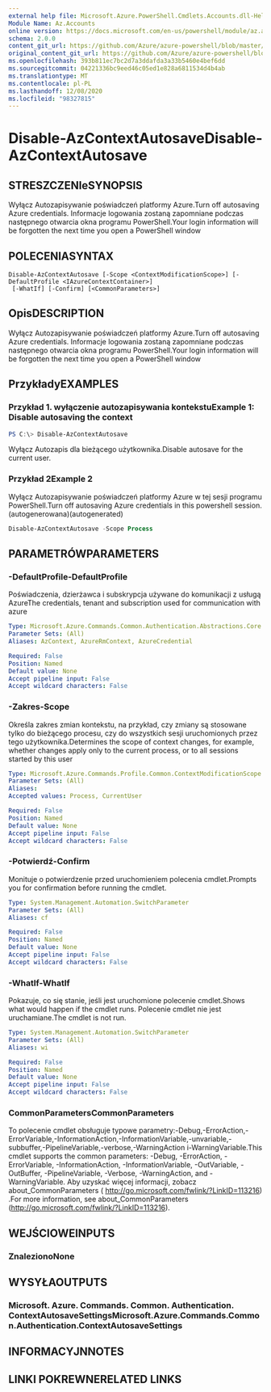 ```yaml
---
external help file: Microsoft.Azure.PowerShell.Cmdlets.Accounts.dll-Help.xml
Module Name: Az.Accounts
online version: https://docs.microsoft.com/en-us/powershell/module/az.accounts/disable-azcontextautosave
schema: 2.0.0
content_git_url: https://github.com/Azure/azure-powershell/blob/master/src/Accounts/Accounts/help/Disable-AzContextAutosave.md
original_content_git_url: https://github.com/Azure/azure-powershell/blob/master/src/Accounts/Accounts/help/Disable-AzContextAutosave.md
ms.openlocfilehash: 393b811ec7bc2d7a3ddafda3a33b5460e4bef6dd
ms.sourcegitcommit: 04221336bc9eed46c05ed1e828a6811534d4b4ab
ms.translationtype: MT
ms.contentlocale: pl-PL
ms.lasthandoff: 12/08/2020
ms.locfileid: "98327815"
---
```

# <span data-ttu-id="24dc0-101">Disable-AzContextAutosave</span><span class="sxs-lookup"><span data-stu-id="24dc0-101">Disable-AzContextAutosave</span></span>

## <span data-ttu-id="24dc0-102">STRESZCZENIe</span><span class="sxs-lookup"><span data-stu-id="24dc0-102">SYNOPSIS</span></span>
<span data-ttu-id="24dc0-103">Wyłącz Autozapisywanie poświadczeń platformy Azure.</span><span class="sxs-lookup"><span data-stu-id="24dc0-103">Turn off autosaving Azure credentials.</span></span>  <span data-ttu-id="24dc0-104">Informacje logowania zostaną zapomniane podczas następnego otwarcia okna programu PowerShell.</span><span class="sxs-lookup"><span data-stu-id="24dc0-104">Your login information will be forgotten the next time you open a PowerShell window</span></span>

## <span data-ttu-id="24dc0-105">POLECENIA</span><span class="sxs-lookup"><span data-stu-id="24dc0-105">SYNTAX</span></span>

```
Disable-AzContextAutosave [-Scope <ContextModificationScope>] [-DefaultProfile <IAzureContextContainer>]
 [-WhatIf] [-Confirm] [<CommonParameters>]
```

## <span data-ttu-id="24dc0-106">Opis</span><span class="sxs-lookup"><span data-stu-id="24dc0-106">DESCRIPTION</span></span>
<span data-ttu-id="24dc0-107">Wyłącz Autozapisywanie poświadczeń platformy Azure.</span><span class="sxs-lookup"><span data-stu-id="24dc0-107">Turn off autosaving Azure credentials.</span></span>  <span data-ttu-id="24dc0-108">Informacje logowania zostaną zapomniane podczas następnego otwarcia okna programu PowerShell.</span><span class="sxs-lookup"><span data-stu-id="24dc0-108">Your login information will be forgotten the next time you open a PowerShell window</span></span>

## <span data-ttu-id="24dc0-109">Przykłady</span><span class="sxs-lookup"><span data-stu-id="24dc0-109">EXAMPLES</span></span>

### <span data-ttu-id="24dc0-110">Przykład 1. wyłączenie autozapisywania kontekstu</span><span class="sxs-lookup"><span data-stu-id="24dc0-110">Example 1: Disable autosaving the context</span></span>
```powershell
PS C:\> Disable-AzContextAutosave
```

<span data-ttu-id="24dc0-111">Wyłącz Autozapis dla bieżącego użytkownika.</span><span class="sxs-lookup"><span data-stu-id="24dc0-111">Disable autosave for the current user.</span></span>

### <span data-ttu-id="24dc0-112">Przykład 2</span><span class="sxs-lookup"><span data-stu-id="24dc0-112">Example 2</span></span>

<span data-ttu-id="24dc0-113">Wyłącz Autozapisywanie poświadczeń platformy Azure w tej sesji programu PowerShell.</span><span class="sxs-lookup"><span data-stu-id="24dc0-113">Turn off autosaving Azure credentials in this powershell session.</span></span> <span data-ttu-id="24dc0-114">(autogenerowana)</span><span class="sxs-lookup"><span data-stu-id="24dc0-114">(autogenerated)</span></span>

```powershell <!-- Aladdin Generated Example --> 
Disable-AzContextAutosave -Scope Process
```

## <span data-ttu-id="24dc0-115">PARAMETRÓW</span><span class="sxs-lookup"><span data-stu-id="24dc0-115">PARAMETERS</span></span>

### <span data-ttu-id="24dc0-116">-DefaultProfile</span><span class="sxs-lookup"><span data-stu-id="24dc0-116">-DefaultProfile</span></span>
<span data-ttu-id="24dc0-117">Poświadczenia, dzierżawca i subskrypcja używane do komunikacji z usługą Azure</span><span class="sxs-lookup"><span data-stu-id="24dc0-117">The credentials, tenant and subscription used for communication with azure</span></span>

```yaml
Type: Microsoft.Azure.Commands.Common.Authentication.Abstractions.Core.IAzureContextContainer
Parameter Sets: (All)
Aliases: AzContext, AzureRmContext, AzureCredential

Required: False
Position: Named
Default value: None
Accept pipeline input: False
Accept wildcard characters: False
```

### <span data-ttu-id="24dc0-118">-Zakres</span><span class="sxs-lookup"><span data-stu-id="24dc0-118">-Scope</span></span>
<span data-ttu-id="24dc0-119">Określa zakres zmian kontekstu, na przykład, czy zmiany są stosowane tylko do bieżącego procesu, czy do wszystkich sesji uruchomionych przez tego użytkownika.</span><span class="sxs-lookup"><span data-stu-id="24dc0-119">Determines the scope of context changes, for example, whether changes apply only to the current process, or to all sessions started by this user</span></span>

```yaml
Type: Microsoft.Azure.Commands.Profile.Common.ContextModificationScope
Parameter Sets: (All)
Aliases:
Accepted values: Process, CurrentUser

Required: False
Position: Named
Default value: None
Accept pipeline input: False
Accept wildcard characters: False
```

### <span data-ttu-id="24dc0-120">-Potwierdź</span><span class="sxs-lookup"><span data-stu-id="24dc0-120">-Confirm</span></span>
<span data-ttu-id="24dc0-121">Monituje o potwierdzenie przed uruchomieniem polecenia cmdlet.</span><span class="sxs-lookup"><span data-stu-id="24dc0-121">Prompts you for confirmation before running the cmdlet.</span></span>

```yaml
Type: System.Management.Automation.SwitchParameter
Parameter Sets: (All)
Aliases: cf

Required: False
Position: Named
Default value: None
Accept pipeline input: False
Accept wildcard characters: False
```

### <span data-ttu-id="24dc0-122">-WhatIf</span><span class="sxs-lookup"><span data-stu-id="24dc0-122">-WhatIf</span></span>
<span data-ttu-id="24dc0-123">Pokazuje, co się stanie, jeśli jest uruchomione polecenie cmdlet.</span><span class="sxs-lookup"><span data-stu-id="24dc0-123">Shows what would happen if the cmdlet runs.</span></span>
<span data-ttu-id="24dc0-124">Polecenie cmdlet nie jest uruchamiane.</span><span class="sxs-lookup"><span data-stu-id="24dc0-124">The cmdlet is not run.</span></span>

```yaml
Type: System.Management.Automation.SwitchParameter
Parameter Sets: (All)
Aliases: wi

Required: False
Position: Named
Default value: None
Accept pipeline input: False
Accept wildcard characters: False
```

### <span data-ttu-id="24dc0-125">CommonParameters</span><span class="sxs-lookup"><span data-stu-id="24dc0-125">CommonParameters</span></span>
<span data-ttu-id="24dc0-126">To polecenie cmdlet obsługuje typowe parametry:-Debug,-ErrorAction,-ErrorVariable,-InformationAction,-InformationVariable,-unvariable,-subbuffer,-PipelineVariable,-verbose,-WarningAction i-WarningVariable.</span><span class="sxs-lookup"><span data-stu-id="24dc0-126">This cmdlet supports the common parameters: -Debug, -ErrorAction, -ErrorVariable, -InformationAction, -InformationVariable, -OutVariable, -OutBuffer, -PipelineVariable, -Verbose, -WarningAction, and -WarningVariable.</span></span> <span data-ttu-id="24dc0-127">Aby uzyskać więcej informacji, zobacz about_CommonParameters ( http://go.microsoft.com/fwlink/?LinkID=113216) .</span><span class="sxs-lookup"><span data-stu-id="24dc0-127">For more information, see about_CommonParameters (http://go.microsoft.com/fwlink/?LinkID=113216).</span></span>

## <span data-ttu-id="24dc0-128">WEJŚCIOWE</span><span class="sxs-lookup"><span data-stu-id="24dc0-128">INPUTS</span></span>

### <span data-ttu-id="24dc0-129">Znaleziono</span><span class="sxs-lookup"><span data-stu-id="24dc0-129">None</span></span>

## <span data-ttu-id="24dc0-130">WYSYŁA</span><span class="sxs-lookup"><span data-stu-id="24dc0-130">OUTPUTS</span></span>

### <span data-ttu-id="24dc0-131">Microsoft. Azure. Commands. Common. Authentication. ContextAutosaveSettings</span><span class="sxs-lookup"><span data-stu-id="24dc0-131">Microsoft.Azure.Commands.Common.Authentication.ContextAutosaveSettings</span></span>

## <span data-ttu-id="24dc0-132">INFORMACYJN</span><span class="sxs-lookup"><span data-stu-id="24dc0-132">NOTES</span></span>

## <span data-ttu-id="24dc0-133">LINKI POKREWNE</span><span class="sxs-lookup"><span data-stu-id="24dc0-133">RELATED LINKS</span></span>
